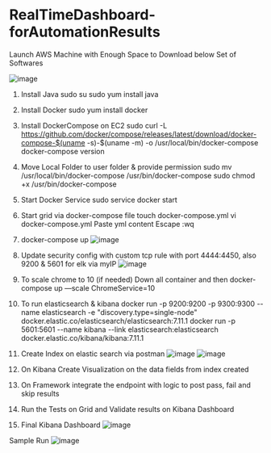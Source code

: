 # RealTimeDashboard-forAutomationResults

Launch AWS Machine with Enough Space to Download below Set of Softwares

![image](https://github.com/user-attachments/assets/fb601a6c-51a5-4743-9e08-37c0801e1216)

1) Install Java
sudo su
sudo yum install java

3) Install Docker
sudo yum install docker

4)  Install DockerCompose on EC2
sudo curl -L https://github.com/docker/compose/releases/latest/download/docker-compose-$(uname -s)-$(uname -m) -o /usr/local/bin/docker-compose
docker-compose version

4) Move Local Folder to user folder & provide permission
sudo mv /usr/local/bin/docker-compose /usr/bin/docker-compose
sudo chmod +x /usr/bin/docker-compose

5) Start Docker Service
sudo service docker start

6) Start grid via docker-compose file
touch docker-compose.yml
vi docker-compose.yml
Paste yml content
Escape :wq

7) docker-compose up
![image](https://github.com/user-attachments/assets/7b1a8cf2-3e64-418f-8e99-d72993b34279)

8) Update security config with custom tcp rule with port 4444:4450, also 9200 & 5601 for elk via myIP
![image](https://github.com/user-attachments/assets/1177c85e-3eee-4677-b101-65ec538a82cb)

9) To scale chrome to 10 (if needed)
Down all container and then
docker-compose up —scale ChromeService=10

10) To run elasticsearch & kibana
docker run -p 9200:9200 -p 9300:9300 --name elasticsearch -e "discovery.type=single-node"  docker.elastic.co/elasticsearch/elasticsearch:7.11.1
docker run -p 5601:5601 --name kibana --link elasticsearch:elasticsearch docker.elastic.co/kibana/kibana:7.11.1

11) Create Index on elastic search via postman
![image](https://github.com/user-attachments/assets/79bc9fdc-bae3-4ab2-badb-d20f1892ff3b)
![image](https://github.com/user-attachments/assets/c4804254-3dc9-4f7a-acab-324c364bc311)

12) On Kibana Create Visualization on the data fields from index created

13) On Framework integrate the endpoint with logic to post pass, fail and skip results

14) Run the Tests on Grid and Validate results on Kibana Dashboard

15) Final Kibana Dashboard
![image](https://github.com/user-attachments/assets/faf861a4-b541-41ec-b81b-c3cc2b272629)

Sample Run
![image](https://github.com/user-attachments/assets/6eff82ed-741d-46aa-889a-c5c718a849bc)

